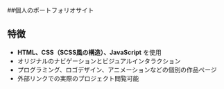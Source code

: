 ##個人のポートフォリオサイト

## 特徴

- **HTML、CSS（SCSS風の構造）、JavaScript** を使用
- オリジナルのナビゲーションとビジュアルインタラクション
- プログラミング、ロゴデザイン、アニメーションなどの個別の作品ページ
- 外部リンクでの実際のプロジェクト閲覧可能


